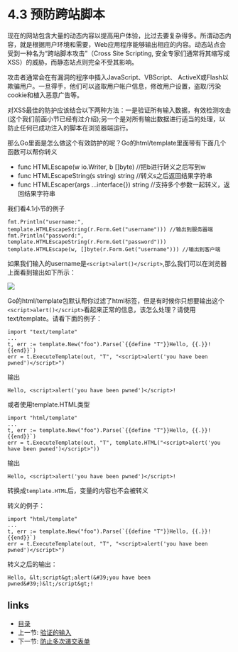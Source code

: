 # 4.3 预防跨站脚本

现在的网站包含大量的动态内容以提高用户体验，比过去要复杂得多。所谓动态内容，就是根据用户环境和需要，Web应用程序能够输出相应的内容。动态站点会受到一种名为“跨站脚本攻击”（Cross Site Scripting, 安全专家们通常将其缩写成 XSS）的威胁，而静态站点则完全不受其影响。

攻击者通常会在有漏洞的程序中插入JavaScript、VBScript、 ActiveX或Flash以欺骗用户。一旦得手，他们可以盗取用户帐户信息，修改用户设置，盗取/污染cookie和植入恶意广告等。

对XSS最佳的防护应该结合以下两种方法：一是验证所有输入数据，有效检测攻击(这个我们前面小节已经有过介绍);另一个是对所有输出数据进行适当的处理，以防止任何已成功注入的脚本在浏览器端运行。

那么Go里面是怎么做这个有效防护的呢？Go的html/template里面带有下面几个函数可以帮你转义

- func HTMLEscape(w io.Writer, b []byte)  //把b进行转义之后写到w
- func HTMLEscapeString(s string) string  //转义s之后返回结果字符串
- func HTMLEscaper(args ...interface{}) string //支持多个参数一起转义，返回结果字符串


我们看4.1小节的例子

	fmt.Println("username:", template.HTMLEscapeString(r.Form.Get("username"))) //输出到服务器端
	fmt.Println("password:", template.HTMLEscapeString(r.Form.Get("password")))
	template.HTMLEscape(w, []byte(r.Form.Get("username"))) //输出到客户端

如果我们输入的username是`<script>alert()</script>`,那么我们可以在浏览器上面看到输出如下所示：

![](images/4.3.escape.png?raw=true)

Go的html/template包默认帮你过滤了html标签，但是有时候你只想要输出这个`<script>alert()</script>`看起来正常的信息，该怎么处理？请使用text/template。请看下面的例子：

	import "text/template"
	...
	t, err := template.New("foo").Parse(`{{define "T"}}Hello, {{.}}!{{end}}`)
	err = t.ExecuteTemplate(out, "T", "<script>alert('you have been pwned')</script>")

输出

	Hello, <script>alert('you have been pwned')</script>!

或者使用template.HTML类型

	import "html/template"
	...
	t, err := template.New("foo").Parse(`{{define "T"}}Hello, {{.}}!{{end}}`)
	err = t.ExecuteTemplate(out, "T", template.HTML("<script>alert('you have been pwned')</script>"))

输出

	Hello, <script>alert('you have been pwned')</script>!

转换成`template.HTML`后，变量的内容也不会被转义

转义的例子：

	import "html/template"
	...
	t, err := template.New("foo").Parse(`{{define "T"}}Hello, {{.}}!{{end}}`)
	err = t.ExecuteTemplate(out, "T", "<script>alert('you have been pwned')</script>")

转义之后的输出：

	Hello, &lt;script&gt;alert(&#39;you have been pwned&#39;)&lt;/script&gt;!



## links
   * [目录](<preface.md>)
   * 上一节: [验证的输入](<4.2.md>)
   * 下一节: [防止多次递交表单](<4.4.md>)
